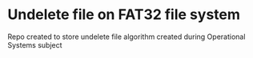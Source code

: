 # Undelete file on FAT32 file system

Repo created to store undelete file algorithm created during Operational Systems subject

